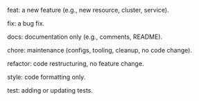 feat: a new feature (e.g., new resource, cluster, service).

fix: a bug fix.

docs: documentation only (e.g., comments, README).

chore: maintenance (configs, tooling, cleanup, no code change).

refactor: code restructuring, no feature change.

style: code formatting only.

test: adding or updating tests.